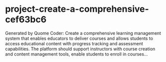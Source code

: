 # project-create-a-comprehensive-cef63bc6
Generated by Quome Coder: Create a comprehensive learning management system that enables educators to deliver courses and allows students to access educational content with progress tracking and assessment capabilities. The platform should support instructors with course creation and content management tools, enable students to enroll in courses...
